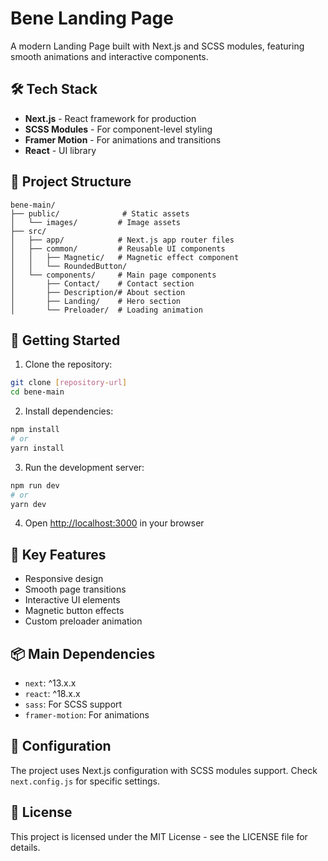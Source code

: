 # Bene Landing Page
A modern Landing Page built with Next.js and SCSS modules, featuring smooth animations and interactive components.

## 🛠 Tech Stack

- **Next.js** - React framework for production
- **SCSS Modules** - For component-level styling
- **Framer Motion** - For animations and transitions
- **React** - UI library

## 📁 Project Structure

```
bene-main/
├── public/              # Static assets
│   └── images/         # Image assets
├── src/
│   ├── app/            # Next.js app router files
│   ├── common/         # Reusable UI components
│   │   ├── Magnetic/   # Magnetic effect component
│   │   └── RoundedButton/
│   └── components/     # Main page components
│       ├── Contact/    # Contact section
│       ├── Description/# About section
│       ├── Landing/    # Hero section
│       └── Preloader/  # Loading animation
```

## 🚀 Getting Started

1. Clone the repository:
```bash
git clone [repository-url]
cd bene-main
```

2. Install dependencies:
```bash
npm install
# or
yarn install
```

3. Run the development server:
```bash
npm run dev
# or
yarn dev
```

4. Open [http://localhost:3000](http://localhost:3000) in your browser

## 🎨 Key Features

- Responsive design
- Smooth page transitions
- Interactive UI elements
- Magnetic button effects
- Custom preloader animation

## 📦 Main Dependencies

- `next`: ^13.x.x
- `react`: ^18.x.x
- `sass`: For SCSS support
- `framer-motion`: For animations

## 🔧 Configuration

The project uses Next.js configuration with SCSS modules support. Check `next.config.js` for specific settings.

## 📄 License

This project is licensed under the MIT License - see the LICENSE file for details.
